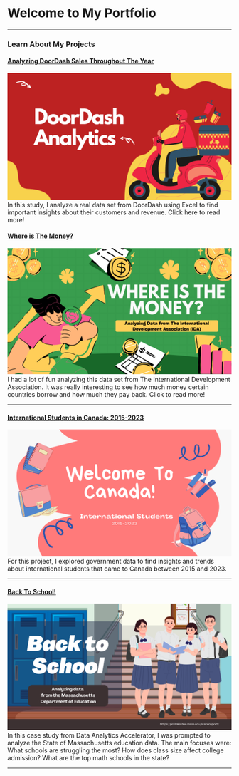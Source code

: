 # Welcome to My Portfolio

---

### Learn About My Projects

#### [Analyzing DoorDash Sales Throughout The Year](https://www.linkedin.com/pulse/analyzing-doordash-sales-throughout-year-diego-manssur-9hp4c/)
<img src="images/doordash.png?raw=true"/>
In this study, I analyze a real data set from DoorDash using Excel to find important insights about their customers and revenue. Click here to read more!

#### [Where is The Money?](https://www.linkedin.com/pulse/where-money-diego-manssur-sfsde/)
<img src="images/IDA_Thumb.png?raw=true"/>
I had a lot of fun analyzing this data set from The International Development Association. It was really interesting to see how much money certain countries borrow and how much they pay back. Click to read more!

---
#### [International Students in Canada: 2015-2023](/internationalstudents.md)
<img src="images/canada.png?raw=true"/>
For this project, I explored government data to find insights and trends about international students that came to Canada between 2015 and 2023. 

---
#### [Back To School!](https://www.linkedin.com/posts/diegomanssur_back-to-school-at-least-for-today-i-had-activity-7226639594480377856-GUsO?utm_source=share&utm_medium=member_desktop)
[<img src="images/Mass.png?raw=true"/>](https://www.linkedin.com/posts/diegomanssur_back-to-school-at-least-for-today-i-had-activity-7226639594480377856-GUsO?utm_source=share&utm_medium=member_desktop)
In this case study from Data Analytics Accelerator, I was prompted to analyze the State of Massachusetts education data. The main focuses were:
What schools are struggling the most?
How does class size affect college admission?
What are the top math schools in the state? 

---




